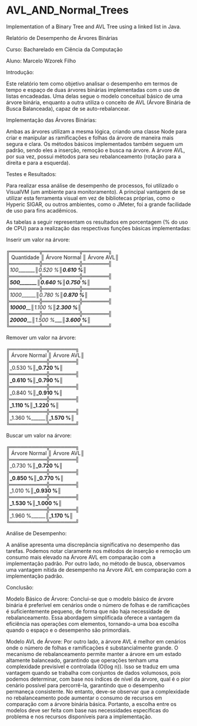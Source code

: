 # AVL_AND_Normal_Trees
Implementation of a Binary Tree and AVL Tree using a linked list in Java.

Relatório de Desempenho de Árvores Binárias

Curso: Bacharelado em Ciência da Computação

Aluno: Marcelo Wzorek Filho

Introdução:

Este relatório tem como objetivo analisar o desempenho em termos de tempo e espaço de duas árvores binárias implementadas 
com o uso de listas encadeadas. Uma delas segue o modelo conceitual básico de uma árvore binária, enquanto a outra utiliza 
o conceito de AVL (Árvore Binária de Busca Balanceada), capaz de se auto-rebalancear.

Implementação das Árvores Binárias:

Ambas as árvores utilizam a mesma lógica, criando uma classe Node para criar e manipular as ramificações e folhas da árvore 
de maneira mais segura e clara. Os métodos básicos implementados também seguem um padrão, sendo eles a inserção, remoção e 
busca na árvore. A árvore AVL, por sua vez, possui métodos para seu rebalanceamento (rotação para a direita e para a esquerda).

Testes e Resultados:

Para realizar essa análise de desempenho de processos, foi utilizado o VisualVM (um ambiente para monitoramento). A principal 
vantagem de se utilizar esta ferramenta visual em vez de bibliotecas próprias, como o Hyperic SIGAR, ou outros ambientes, como o JMeter, 
foi a grande facilidade de uso para fins acadêmicos.

As tabelas a seguir representam os resultados em porcentagem (% do uso de CPU) para a realização das respectivas funções básicas implementadas:

Inserir um valor na árvore:                                                            

╔════════╦══════════╦═══════╗                                     
║ Quantidade ║ Árvore Normal ║ Árvore AVL║                                    
╠════════╬══════════╬═══════╣                                   
║_100________║_0.520 %_______║_0.610 %____║                                    
╠════════╬══════════╬═══════╣                                   
║_500________║_0.640 %_______║_0.750 %____║                                     
╠════════╬══════════╬═══════╣                                   
║_1000_______║_0.780 %_______║_0.870 %____║                                     
╠════════╬══════════╬═══════╣                                   
║_10000______║_1.100 %_______║_2.300 %____║                                     
╠════════╬══════════╬═══════╣                                   
║_20000______║_1.500 %_______║_3.600 %____║                                     
╚════════╩══════════╩═══════╝                      

Remover um valor na árvore:

╔══════════╦═══════╗                                                                                  
║ Árvore Normal ║ Árvore AVL║                                                                                  
╠══════════╬═══════╣                                                                                   
║_0.530 %________║_0.720 %__║                                                                                  
╠══════════╬═══════╣                                                                                  
║_0.610 %________║_0.790 %__║                                                                                 
╠══════════╬═══════╣                                                                                  
║_0.840 %________║_0.910 %__║                                                                                 
╠══════════╬═══════╣                                                                                  
║_1.110 %________║_1.220 %__║                                                                                 
╠══════════╬═══════╣                                                                                  
║_1.360 %________║_1.570 %__║                                                                                 
╚══════════╩═══════╝                                                                                 

Buscar um valor na árvore:

╔══════════╦═══════╗                                                                                 
║ Árvore Normal ║ Árvore AVL║                                                                                 
╠══════════╬═══════╣                                                                                 
║_0.730 %________║_0.720 %__║                                                                                 
╠══════════╬═══════╣                                                                                 
║_0.850 %________║_0.770 %__║                                                                                 
╠══════════╬═══════╣                                                                                 
║_1.010 %________║_0.930 %__║                                                                                 
╠══════════╬═══════╣                                                                                 
║_1.530 %________║_1.000 %__║                                                                                 
╠══════════╬═══════╣                                                                                 
║_1.960 %________║_1.170 %__║                                                                                 
╚══════════╩═══════╝                                                                                 

Análise de Desempenho:

A análise apresenta uma discrepância significativa no desempenho das tarefas. Podemos notar claramente nos métodos de inserção 
e remoção um consumo mais elevado na Árvore AVL em comparação com a implementação padrão. Por outro lado, no método de busca, 
observamos uma vantagem nítida de desempenho na Árvore AVL em comparação com a implementação padrão.

Conclusão:

Modelo Básico de Árvore:
Conclui-se que o modelo básico de árvore binária é preferível em cenários onde o número de folhas e de ramificações 
é suficientemente pequeno, de forma que não haja necessidade de rebalanceamento. Essa abordagem simplificada oferece a vantagem 
da eficiência nas operações com elementos, tornando-a uma boa escolha quando o espaço e o desempenho são primordiais.

Modelo AVL de Árvore:
Por outro lado, a árvore AVL é melhor em cenários onde o número de folhas e ramificações é substancialmente grande. 
O mecanismo de rebalanceamento permite manter a árvore em um estado altamente balanceado, garantindo que operações 
tenham uma complexidade previsível e controlada (O(log n)). Isso se traduz em uma vantagem quando se trabalha com conjuntos de 
dados volumosos, pois podemos determinar, com base nos índices de nível da árvore, qual é o pior cenário possível para percorrê-la, 
garantindo que o desempenho permaneça consistente. No entanto, deve-se observar que a complexidade no rebalanceamento pode aumentar 
o consumo de recursos em comparação com a árvore binária básica. Portanto, a escolha entre os modelos deve ser feita com base nas 
necessidades específicas do problema e nos recursos disponíveis para a implementação.


